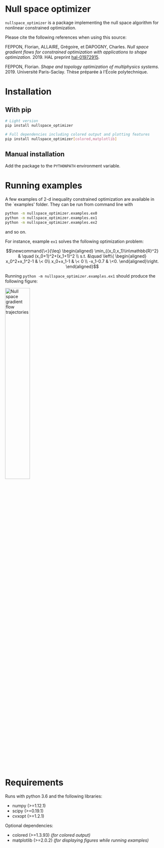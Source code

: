 # Null space optimizer
`nullspace_optimizer` is a package implementing the null space algorithm for nonlinear constrained
optimization.

Please cite the following references when using this source:

FEPPON, Florian, ALLAIRE, Grégoire, et DAPOGNY, Charles.
*Null space gradient flows for constrained optimization with applications to
 shape optimization.* 2019. HAL preprint [hal-01972915](https://hal.archives-ouvertes.fr/hal-01972915/document).

FEPPON, Florian. *Shape and topology optimization of multiphysics systems.* 2019.
Université Paris-Saclay. Thèse préparée à l'École polytechnique.


# Installation

## With pip
```bash
# Light version
pip install nullspace_optimizer

# Full dependencies including colored output and plotting features
pip install nullspace_optimizer[colored,matplotlib]
```

## Manual installation
Add the package to the `PYTHONPATH` environment variable.

# Running examples
A few examples of 2-d inequality constrained optimization are available in the `examples' folder.
They can be run from command line with

```bash
python -m nullspace_optimizer.examples.ex0
python -m nullspace_optimizer.examples.ex1
python -m nullspace_optimizer.examples.ex2
```
and so on. 

For instance, example `ex1` solves the following optimization problem:
```math
\newcommand{\<}{\leq}
\begin{aligned} \min_{(x_0,x_1)\in\mathbb{R}^2} & \quad (x_0+1)^2+(x_1+1)^2 \\
s.t. &\quad  \left\{ \begin{aligned} x_0^2+x_1^2-1 & \< 0\\
                             x_0+x_1-1 & \< 0 \\
                             -x_1-0.7 & \<0.
                             \end{aligned}\right.
\end{aligned}
```
Running `python -m nullspace_optimizer.examples.ex1` should produce the following figure:


<img src="nullspace.png" align="center" alt="Null space gradient flow trajectories" width="40%">

# Requirements
Runs with python 3.6 and the following libraries:
* numpy (>=1.12.1)
* scipy (>=0.19.1)
* cvxopt (>=1.2.1)

Optional dependencies:
* colored (>=1.3.93)   *(for colored output)*
* matplotlib (>=2.0.2) *(for displaying figures while running examples)*
